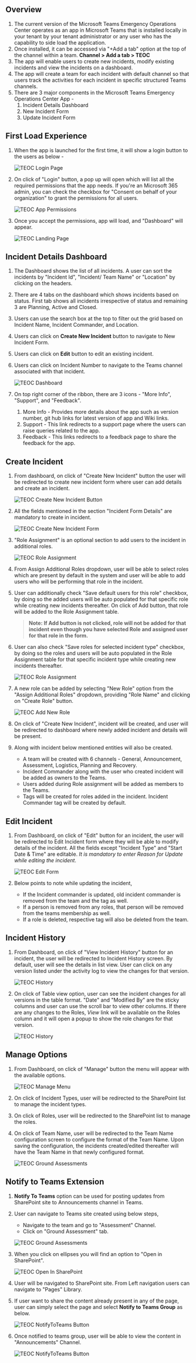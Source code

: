 ## Overview

1. The current version of the Microsoft Teams Emergency Operations Center operates as an app in Microsoft Teams that is installed locally in your tenant by your tenant administrator or any user who has the capability to side load the application.
2. Once installed, it can be accessed via "+Add a tab" option at the top of the channel within a team. **Channel > Add a tab > TEOC**
3. The app will enable users to create new incidents, modify existing incidents and view the incidents on a dashboard.
4. The app will create a team for each incident with default channel so that users track the activities for each incident in specific structured Teams channels.
5. There are 3 major components in the Microsoft Teams Emergency Operations Center App -
    1. Incident Details Dashboard
    2. New Incident Form
    3. Update Incident Form

## First Load Experience

1. When the app is launched for the first time, it will show a login button to the users as below -

    ![TEOC Login Page](./Images/LoginPage.png)

2. On click of "Login" button, a pop up will open which will list all the required permissions that the app needs. If you're an Microsoft 365 admin, you can check the checkbox for "Consent on behalf of your organization" to grant the permissions for all users.

    ![TEOC App Permissions](./Images/AppPermissisons.png)

3. Once you accept the permissions, app will load, and "Dashboard" will appear.

    ![TEOC Landing Page](./Images/LandingPageNoIncident.png)

## Incident Details Dashboard

1. The Dashboard shows the list of all incidents. A user can sort the incidents by "Incident Id", "Incident/ Team Name" or "Location" by clicking on the headers.
2. There are 4 tabs on the dashboard which shows incidents based on status. First tab shows all incidents irrespective of status and remaining 3 are Planning, Active and Closed.
3. Users can use the search box at the top to filter out the grid based on Incident Name, Incident Commander, and Location.
4. Users can click on **Create New Incident** button to navigate to New Incident Form.
5. Users can click on **Edit** button to edit an existing incident.
6. Users can click on Incident Number to navigate to the Teams channel associated with that incident.

    ![TEOC Dashboard](./Images/Dashboard.png)

7. On top right corner of the ribbon, there are 3 icons - "More Info", "Support", and "Feedback".
   1. More Info - Provides more details about the app such as version number, git hub links for latest version of app and Wiki links.
   2. Support - This link redirects to a support page where the users can raise queries related to the app.
   3. Feedback - This links redirects to a feedback page to share the feedback for the app.

## Create Incident

1. From dashboard, on click of "Create New Incident" button the user will be redirected to create new incident form where user can add details and create an incident.

    ![TEOC Create New Incident Button](./Images/CreateIncidentButton.png)

2. All the fields mentioned in the section "Incident Form Details" are mandatory to create in incident.

    ![TEOC Create New Incident Form](./Images/CreateIncidentForm1.png)

3. "Role Assignment" is an optional section to add users to the incident in additional roles.

    ![TEOC Role Assignment](./Images/RoleAssignment.png)

4. From Assign Additional Roles dropdown, user will be able to select roles which are present by default in the system and user will be able to add users who will be performing that role in the incident. 

5. User can additionally check "Save default users for this role" checkbox, by doing so the added users will be auto populated for that specific role while creating new incidents thereafter. On click of Add button, that role will be added to the Role Assignment table.

    > **Note: If Add button is not clicked, role will not be added for that incident even though you have selected Role and assigned user for that role in the form.**

6. User can also check "Save roles for selected incident type" checkbox, by doing so the roles and users will be auto populated in the Role Assignment table for that specific incident type while creating new incidents thereafter.

    ![TEOC Role Assignment](./Images/SaveRolesForIncident.png)

7. A new role can be added by selecting "New Role" option from the "Assign Additional Roles" dropdown, providing "Role Name" and clicking on "Create Role" button.

    ![TEOC Add New Role](./Images/CreateNewRole.png)

8. On click of "Create New Incident", incident will be created, and user will be redirected to dashboard where newly added incident and details will be present. 

9. Along with incident below mentioned entities will also be created. 

    * A team will be created with 6 channels - General, Announcement, Assessment, Logistics, Planning and Recovery.
    * Incident Commander along with the user who created incident will be added as owners to the Teams.
    * Users added during Role assignment will be added as members to the Teams.
    * Tags will be created for roles added in the incident. Incident Commander tag will be created by default.

## Edit Incident

1. From Dashboard, on click of "Edit" button for an incident, the user will be redirected to Edit Incident form where they will be able to modify details of the incident. All the fields except "Incident Type" and "Start Date & Time" are editable. _It is mandatory to enter Reason for Update while editing the incident_.

    ![TEOC Edit Form](./Images/EditForm1.png)

2. Below points to note while updating the incident,
    * If the Incident commander is updated, old incident commander is removed from the team and the tag as well.
    * If a person is removed from any roles, that person will be removed from the teams membership as well.
    * If a role is deleted, respective tag will also be deleted from the team.

## Incident History

1. From Dashboard, on click of "View Incident History" button for an incident, the user will be redirected to  Incident History screen. By default, user will see the details in list view. User can click on any version listed under the activity log to view the changes for that version.

    ![TEOC History](./Images/ListViewHistory.png)

2. On click of Table view option, user can see the incident changes for all versions in the table format. "Date" and "Modified By" are the sticky columns and user can use the scroll bar to view other columns. 
If there are any changes to the Roles, _View_ link will be available on the Roles column and it will open a popup to show the role changes for that version.

    ![TEOC History](./Images/TableViewHistory.png)

## Manage Options

1. From Dashboard, on click of "Manage" button the menu will appear with the available options.
   
    ![TEOC Manage Menu](./Images/ManageMenu.png)

2. On click of Incident Types, user will be redirected to the SharePoint list to manage the incident types.

3. On click of Roles, user will be redirected to the SharePoint list to manage the roles.

4. On click of Team Name, user will be redirected to the Team Name configuration screen to configure the format of the Team Name. Upon saving the configuration, the incidents created/edited thereafter will have the Team Name in that newly configured format.

   ![TEOC Ground Assessments](./Images/TeamNameConfiguration.png)   


## Notify to Teams Extension

1. **Notify To Teams** option can be used for posting updates from SharePoint site to Announcements channel in Teams.
2. User can navigate to Teams site created using below steps,
    * Navigate to the team and go to "Assessment" Channel.
    * Click on "Ground Assessment" tab.    
    
    ![TEOC Ground Assessments](./Images/AssestmentTab.png)

3. When you click on ellipses you will find an option to "Open in SharePoint".

    ![TEOC Open In SharePoint](./Images/OpenInSharePoint.png)

4. User will be navigated to SharePoint site. From Left navigation users can navigate to "Pages" Library.

5. If user want to share the content already present in any of the page, user can simply select the page and select **Notify to Teams Group** as below.

    ![TEOC NotifyToTeams Button](./Images/NotifyToTeams.png)

6. Once notified to teams group, user will be able to view the content in "Announcements" Channel.

    ![TEOC NotifyToTeams Button](./Images/Announcement.png)